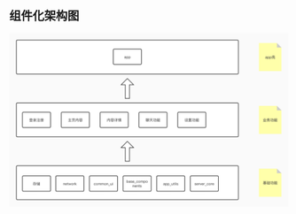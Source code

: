 ## 组件化架构图

![image](https://github.com/jb5982857/albert/blob/master/image/architecture.jpg?raw=true)